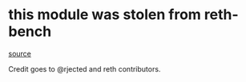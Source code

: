 # this module was stolen from reth-bench

[source](https://github.com/paradigmxyz/reth/tree/main/bin/reth-bench)

Credit goes to @rjected and reth contributors.
